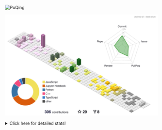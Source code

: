 ![PuQing](https://user-images.githubusercontent.com/27223114/171565019-9a56fae6-b08b-421f-99db-7e830da42371.png)

![](./profile-3d-contrib/profile-season-animate.svg)

<details>
<summary>Click here for detailed stats!</summary>

<!--START_SECTION:waka-->
**I'm a Night 🦉** 

```text
🌞 Morning                43 commits          ██░░░░░░░░░░░░░░░░░░░░░░░   07.95 % 
🌆 Daytime                198 commits         █████████░░░░░░░░░░░░░░░░   36.60 % 
🌃 Evening                118 commits         █████░░░░░░░░░░░░░░░░░░░░   21.81 % 
🌙 Night                  182 commits         ████████░░░░░░░░░░░░░░░░░   33.64 % 
```


📊 **This Week I Spent My Time On** 

```text
💬 Programming Languages: 
C++                      3 hrs 55 mins       ██████████████░░░░░░░░░░░   56.42 % 
Python                   2 hrs 25 mins       █████████░░░░░░░░░░░░░░░░   34.85 % 
C                        19 mins             █░░░░░░░░░░░░░░░░░░░░░░░░   04.77 % 
Jupyter Notebook         13 mins             █░░░░░░░░░░░░░░░░░░░░░░░░   03.31 % 
Cuda                     1 min               ░░░░░░░░░░░░░░░░░░░░░░░░░   00.31 % 

🔥 Editors: 
VS Code                  6 hrs 57 mins       █████████████████████████   100.00 % 

💻 Operating System: 
WSL                      6 hrs 14 mins       ██████████████████████░░░   89.75 % 
Windows                  42 mins             ███░░░░░░░░░░░░░░░░░░░░░░   10.25 % 
```


<!--END_SECTION:waka-->
</details>
